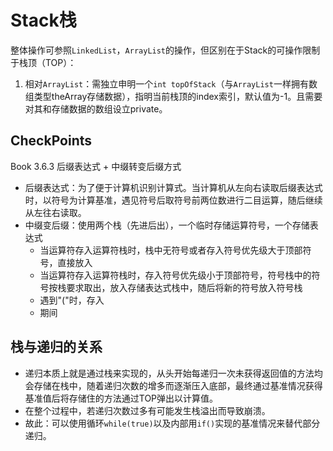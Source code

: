 # Stack栈

整体操作可参照`LinkedList`，`ArrayList`的操作，但区别在于Stack的可操作限制于栈顶（TOP）：
1. 相对`ArrayList`：需独立申明一个`int topOfStack`（与`ArrayList`一样拥有数组类型theArray存储数据），指明当前栈顶的index索引，默认值为-1。且需要对其和存储数据的数组设立private。

## CheckPoints
Book 3.6.3 后缀表达式 + 中缀转变后缀方式
- 后缀表达式：为了便于计算机识别计算式。当计算机从左向右读取后缀表达式时，以符号为计算基准，遇见符号后取符号前两位数进行二目运算，随后继续从左往右读取。
- 中缀变后缀：使用两个栈（先进后出），一个临时存储运算符号，一个存储表达式
	- 当运算符存入运算符栈时，栈中无符号或者存入符号优先级大于顶部符号，直接放入
	- 当运算符存入运算符栈时，存入符号优先级小于顶部符号，符号栈中的符号按栈要求取出，放入存储表达式栈中，随后将新的符号放入符号栈
	- 遇到"("时，存入
	- 期间

## 栈与递归的关系
- 递归本质上就是通过栈来实现的，从头开始每递归一次未获得返回值的方法均会存储在栈中，随着递归次数的增多而逐渐压入底部，最终通过基准情况获得基准值后将存储住的方法通过TOP弹出以计算值。
- 在整个过程中，若递归次数过多有可能发生栈溢出而导致崩溃。
- 故此：可以使用循环`while(true)`以及内部用`if()`实现的基准情况来替代部分递归。